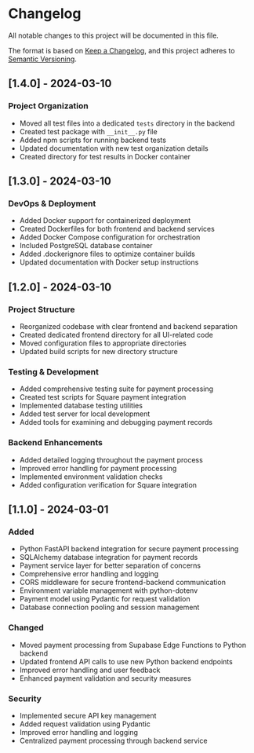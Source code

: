 # Changelog

All notable changes to this project will be documented in this file.

The format is based on [Keep a Changelog](https://keepachangelog.com/en/1.0.0/),
and this project adheres to [Semantic Versioning](https://semver.org/spec/v2.0.0.html).

## [1.4.0] - 2024-03-10

### Project Organization
- Moved all test files into a dedicated `tests` directory in the backend
- Created test package with `__init__.py` file
- Added npm scripts for running backend tests
- Updated documentation with new test organization details
- Created directory for test results in Docker container

## [1.3.0] - 2024-03-10

### DevOps & Deployment
- Added Docker support for containerized deployment
- Created Dockerfiles for both frontend and backend services
- Added Docker Compose configuration for orchestration
- Included PostgreSQL database container
- Added .dockerignore files to optimize container builds
- Updated documentation with Docker setup instructions

## [1.2.0] - 2024-03-10

### Project Structure
- Reorganized codebase with clear frontend and backend separation
- Created dedicated frontend directory for all UI-related code
- Moved configuration files to appropriate directories
- Updated build scripts for new directory structure

### Testing & Development
- Added comprehensive testing suite for payment processing
- Created test scripts for Square payment integration
- Implemented database testing utilities
- Added test server for local development
- Added tools for examining and debugging payment records

### Backend Enhancements
- Added detailed logging throughout the payment process
- Improved error handling for payment processing
- Implemented environment validation checks
- Added configuration verification for Square integration

## [1.1.0] - 2024-03-01

### Added
- Python FastAPI backend integration for secure payment processing
- SQLAlchemy database integration for payment records
- Payment service layer for better separation of concerns
- Comprehensive error handling and logging
- CORS middleware for secure frontend-backend communication
- Environment variable management with python-dotenv
- Payment model using Pydantic for request validation
- Database connection pooling and session management

### Changed
- Moved payment processing from Supabase Edge Functions to Python backend
- Updated frontend API calls to use new Python backend endpoints
- Improved error handling and user feedback
- Enhanced payment validation and security measures

### Security
- Implemented secure API key management
- Added request validation using Pydantic
- Improved error handling and logging
- Centralized payment processing through backend service 